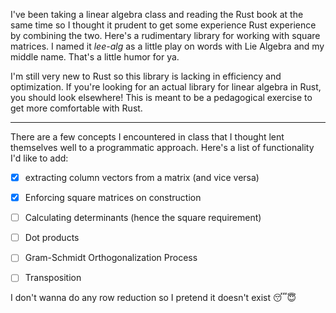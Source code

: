   I've been taking a linear algebra class and reading the Rust book at the same time so I thought it prudent to get some experience Rust experience by combining the two. Here's a rudimentary library for working with square
  matrices. I named it *lee-alg* as a little play on words with Lie Algebra and my middle name. That's a little humor for ya.

  I'm still very new to Rust so this library is lacking in efficiency and optimization. If you're looking for an actual library for linear algebra in Rust, you should look elsewhere! This is meant to be a 
  pedagogical exercise to get more comfortable with Rust.

---

  There are a few concepts I encountered in class that I thought lent themselves well to a programmatic approach. Here's a list of functionality I'd like to add:
  - [x] extracting column vectors from a matrix (and vice versa)
  - [x] Enforcing square matrices on construction
  - [ ] Calculating determinants (hence the square requirement)
  - [ ] Dot products
  - [ ] Gram-Schmidt Orthogonalization Process
  - [ ] Transposition


I don't wanna do any row reduction so I pretend it doesn't exist 😴😇
